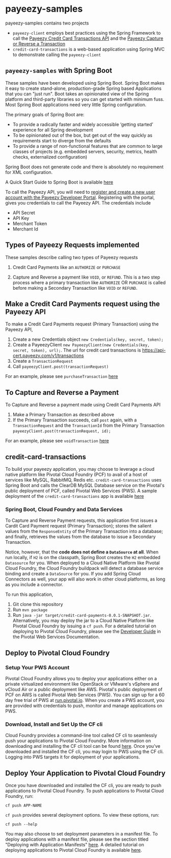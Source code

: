 # payeezy-samples
payeezy-samples contains two projects
* `payeezy-client` employs best practices using the Spring Framework to call the [Payeezy Credit Card Transactions API](https://developer.payeezy.com/creditcardpayment/apis/post/transactions) and the [Payeezy Capture or Reverse a Transaction](https://developer.payeezy.com/capturereversepayment/apis/post/transactions/%7Bid%7D)
* `credit-card-transactions` is a web-based application using Spring MVC to demonstrate calling the `payeezy-client`

## `payeezy-samples` with Spring Boot
These samples have been developed using Spring Boot. Spring Boot makes it easy to create stand-alone, production-grade Spring based Applications that you can "just run". Boot takes an opinionated view of the Spring platform and third-party libraries so you can get started with minimum fuss. Most Spring Boot applications need very little Spring configuration.

The primary goals of Spring Boot are:
* To provide a radically faster and widely accessible ‘getting started’ experience for all Spring development
* To be opinionated out of the box, but get out of the way quickly as requirements start to diverge from the defaults
* To provide a range of non-functional features that are common to large classes of projects (e.g. embedded servers, security, metrics, health checks, externalized configuration)

Spring Boot does not generate code and there is absolutely no requirement for XML configuration.

A Quick Start Guide to Spring Boot is available [here](http://projects.spring.io/spring-boot/)

To call the Payeezy API, you will need to [register and create a new user account with the Payeezy Developer Portal](https://developer.payeezy.com/user/register). Registering with the portal, gives you credentials to call the Payeezy API. The credentials include
* API Secret
* API Key
* Merchant Token
* Merchant Id

## Types of Payeezy Requests implemented
These samples describe calling two types of Payeezy requests

1. Credit Card Payments like an `AUTHORIZE` or `PURCHASE`

2. Capture and Reverse a payment like `VOID`, or `REFUND`. This is a two step process where a primary transaction like `AUTHORIZE` OR `PURCHASE` is called before making a Secondary Transaction like `VOID` or `REFUND`.

## Make a Credit Card Payments request using the Payeezy API
To make a Credit Card Payments request (Primary Transaction) using the Payeezy API, 

1. Create a new Credentials object `new Credentials(key, secret, token);`
2. Create a PayeezyClient `new PayeezyClient(new Credentials(key, secret, token), url);`. The url for credit card transactions is https://api-cert.payeezy.com/v1/transactions
3. Create a `TransactionRequest`
4. Call `payeezyClient.post(transactionRequest)`

For an example, please see `purchaseTransaction` [here](https://github.com/nadkau-pivotal/payeezy-samples/blob/master/payeezy-client/src/test/java/io/pivotal/payeezy/PayeezyClientTests.java)

## To Capture and Reverse a Payment
To Capture and Reverse a payment made using Credit Card Payments API
1. Make a Primary Transaction as described above
2. If the Primary Transaction succeeds, call `post` again, with a `TransactionRequest` and the `TransactionId` from the Primary Transaction `payeezyClient.post(transactionRequest, id);`

For an example, please see `voidTransaction` [here](https://github.com/nadkau-pivotal/payeezy-samples/blob/master/payeezy-client/src/test/java/io/pivotal/payeezy/PayeezyClientTests.java)

## credit-card-transactions
To build your payeezy application, you may choose to leverage a cloud native platform like Pivotal Cloud Foundry (PCF) to avail of a host of services like MySQL, RabbitMQ, Redis etc. `credit-card-transactions` uses Spring Boot and calls the ClearDB MySQL Database service on the Pivotal's public deployment of PCF, called Pivotal Web Services (PWS). A sample deployment of the `credit-card-transactions` app is available [here](http://credit-card-transactions.cfapps.io/)
### Spring Boot, Cloud Foundry and Data Services
To Capture and Reverse Payment requests, this application first issues a Cardit Card Payment request (Primary Transaction); stores the salient values from the `ResponseEntity` of the Primary Transaction into a database; and finally, retrieves the values from the database to issue a Secondary Transaction.

Notice, however, that the **code does not define a `DataSource` at all**. When run locally, if `H2` is on the classpath, Spring Boot creates the `H2` embedded `Datasource` for you.
When deployed to a Cloud Native Platform like Pivotal Cloud Foundry, the Cloud Foundry buildpack will detect a database service binding and create a `DataSource` for you. If you add Spring Cloud Connectors as well, your app will also work in other cloud platforms, as long as you include a connector.

To run this application,
1. Git clone this repository
2. Run `mvn package`
3. Run `java -jar target/credit-card-payments-0.0.1-SNAPSHOT.jar`.
Alternatively, you may deploy the jar to a Cloud Native Platform like Pivotal Cloud Foundry by issuing a `cf push`. 
For a detailed tutorial on deploying to Pivotal Cloud Foundry, please see the [Developer Guide](http://docs.run.pivotal.io/devguide/deploy-apps/deploy-app.html) in the Pivotal Web Services Documentation.

## Deploy to Pivotal Cloud Foundry 

### Setup Your PWS Account 
Pivotal Cloud Foundry allows you to deploy your applications either on a private virtualized environment like OpenStack or VMware's vSphere and vCloud Air or a public deployment like AWS. Pivotal's public deployment of PCF on AWS is called Pivotal Web Services (PWS). You can sign up for a 60 day free trial of PWS at [run.pivotal.io](www,run.pivotal.io). When you create a PWS account, you are provided with credentials to push, monitor and manage applications on PWS.

### Download, Install and Set Up the CF cli 
Cloud Foundry provides a command-line tool called CF cli to seamlessly push your applications to Pivotal Cloud Foundry. More information on downloading and installing the CF cli tool can be found [here](http://docs.run.pivotal.io/starting/#install-login). Once you've downloaded and installed the CF cli, you may login to PWS using the CF cli. Logging into PWS targets it for deployment of your applications.

## Deploy Your Application to Pivotal Cloud Foundry 
Once you have downloaded and installed the CF cli, you are ready to push applications to Pivotal Cloud Foundry. 
To push applications to Pivotal Cloud Foundry, run:

`cf push APP-NAME`

`cf push` provides several deployment options. To view these options, run:

`cf push --help`

You may also choose to set deployment parameters in a manifest file. To deploy applications with a manifest file, please see the section titled "Deploying with Application Manifests" [here](http://docs.run.pivotal.io/devguide/deploy-apps/manifest.html). A detailed tutorial on deploying applications to Pivotal Cloud Foundry is available [here](http://docs.run.pivotal.io/devguide/deploy-apps/deploy-app.html).


